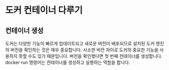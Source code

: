 # 도커 컨테이너 다루기

## 컨테이너 생성
도커는 다양한 기능이 빠르게 업데이트되고 새로운 버전이 배포되므로 설치된 도커 엔진의 버전을 확인하는 것은 매우 중요합니다. 사소한 버전 차이로 도커의 중요한 기능을 사용하지 못할 수도 있기 때문입니다. 
버전을 확인했다면 첫 번째 컨테이너를 생성합니다. docker run 명령어는 컨테이너를 생성하고 실행하는 역할을 합니다. 


<!--stackedit_data:
eyJoaXN0b3J5IjpbLTIxMjk3MTM1MjYsMTk5MDc3NDI4M119
-->